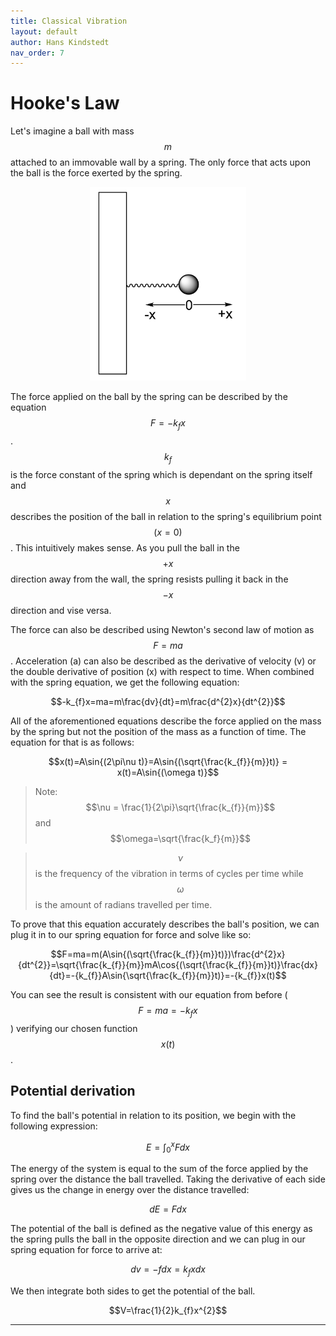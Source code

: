 ```yaml
---
title: Classical Vibration
layout: default
author: Hans Kindstedt
nav_order: 7
---
```


# Hooke's Law
Let's imagine a ball with mass $$m$$ attached to an immovable wall by a spring. The only force that acts upon the ball is the force exerted by the spring. 

<p align="center"><img src="assets/images/Classical Spring.jpg" width="250"></p>

The force applied on the ball by the spring can be described by the equation $$F=-k_{f}x$$. $$k_{f}$$ is the force constant of the spring which is dependant on the spring itself and $$x$$ describes the position of the ball in relation to the spring's equilibrium point $$(x=0)$$. This intuitively makes sense. As you pull the ball in the $$+x$$ direction away from the wall, the spring resists pulling it back in the $$-x$$ direction and vise versa. 

The force can also be described using Newton's second law of motion as $$F=ma$$. Acceleration (a) can also be described as the derivative of velocity (v) or the double derivative of position (x) with respect to time. When combined with the spring equation, we get the following equation:

$$-k_{f}x=ma=m\frac{dv}{dt}=m\frac{d^{2}x}{dt^{2}}$$

All of the aforementioned equations describe the force applied on the mass by the spring but not the position of the mass as a function of time. The equation for that is as follows:

$$x(t)=A\sin{(2\pi\nu t)}=A\sin{(\sqrt{\frac{k_{f}}{m}}t)} = x(t)=A\sin{(\omega t)}$$
>Note: $$\nu = \frac{1}{2\pi}\sqrt{\frac{k_{f}}{m}}$$ and $$\omega=\sqrt{\frac{k_f}{m}}$$

>$$\nu$$ is the frequency of the vibration in terms of cycles per time while $$\omega$$ is the amount of radians travelled per time.

To prove that this equation accurately describes the ball's position, we can plug it in to our spring equation for force and solve like so:

$$F=ma=m(A\sin{(\sqrt{\frac{k_{f}}{m}}t)})\frac{d^{2}x}{dt^{2}}=\sqrt{\frac{k_{f}}{m}}mA\cos{(\sqrt{\frac{k_{f}}{m}}t)}\frac{dx}{dt}=-{k_{f}}A\sin{\sqrt{\frac{k_{f}}{m}}t)}=-{k_{f}}x(t)$$

You can see the result is consistent with our equation from before ($$F=ma=-k_{f}x$$) verifying our chosen function $$x(t)$$. 

## Potential derivation
To find the ball's potential in relation to its position, we begin with the following expression:

$$E=\int^{x}_{0}Fdx$$

The energy of the system is equal to the sum of the force applied by the spring over the distance the ball travelled. Taking the derivative of each side gives us the change in energy over the distance travelled:

$$dE=Fdx$$

The potential of the ball is defined as the negative value of this energy as the spring pulls the ball in the opposite direction and we can plug in our spring equation for force to arrive at:

$$dv=-fdx=k_{f}xdx$$

We then integrate both sides to get the potential of the ball.

$$V=\frac{1}{2}k_{f}x^{2}$$



---